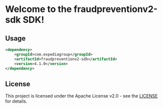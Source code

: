 # Welcome to the fraudpreventionv2-sdk SDK!

## Usage
```xml
<dependency>
    <groupId>com.expediagroup</groupId>
    <artifactId>fraudpreventionv2-sdk</artifactId>
    <version>4.1.0</version>
</dependency>
```

## License

This project is licensed under the Apache License v2.0 - see the [LICENSE](LICENSE) for details.

